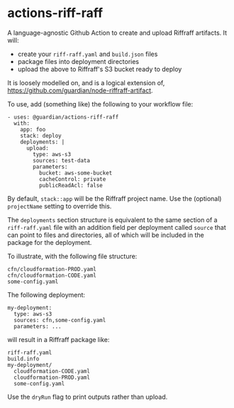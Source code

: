 # actions-riff-raff

A language-agnostic Github Action to create and upload Riffraff artifacts. It will:

- create your `riff-raff.yaml` and `build.json` files
- package files into deployment directories
- upload the above to Riffraff's S3 bucket ready to deploy

It is loosely modelled on, and is a logical extension of,
https://github.com/guardian/node-riffraff-artifact.

To use, add (something like) the following to your workflow file:

```
- uses: @guardian/actions-riff-raff
  with:
    app: foo
    stack: deploy
    deployments: |
      upload:
        type: aws-s3
        sources: test-data
        parameters:
          bucket: aws-some-bucket
          cacheControl: private
          publicReadAcl: false
```

By default, `stack::app` will be the Riffraff project name. Use the (optional)
`projectName` setting to override this.

The `deployments` section structure is equivalent to the same section of a
`riff-raff.yaml` file with an addition field per deployment called `source` that
can point to files and directories, all of which will be included in the package
for the deployment.

To illustrate, with the following file structure:

```
cfn/cloudformation-PROD.yaml
cfn/cloudformation-CODE.yaml
some-config.yaml
```

The following deployment:

```
my-deployment:
  type: aws-s3
  sources: cfn,some-config.yaml
  parameters: ...
```

will result in a Riffraff package like:

```
riff-raff.yaml
build.info
my-deployment/
  cloudformation-CODE.yaml
  cloudformation-PROD.yaml
  some-config.yaml
```

Use the `dryRun` flag to print outputs rather than upload.
